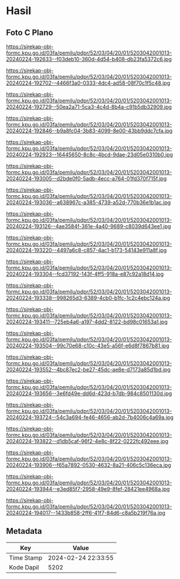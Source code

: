 # Hasil

## Foto C Plano

https://sirekap-obj-formc.kpu.go.id/03fa/pemilu/pdpr/52/03/04/20/01/5203042001013-20240224-192633--f03deb10-360d-4d54-b408-db23fa5372c6.jpg

https://sirekap-obj-formc.kpu.go.id/03fa/pemilu/pdpr/52/03/04/20/01/5203042001013-20240224-192702--4466f3a0-0333-4dc4-ad58-08f70c1f5c48.jpg

https://sirekap-obj-formc.kpu.go.id/03fa/pemilu/pdpr/52/03/04/20/01/5203042001013-20240224-192729--50ea2a71-5ca3-4c4d-8b4a-c91b5db32909.jpg

https://sirekap-obj-formc.kpu.go.id/03fa/pemilu/pdpr/52/03/04/20/01/5203042001013-20240224-192846--b9a8fc04-3b83-4099-8e00-43bb9ddc7cfa.jpg

https://sirekap-obj-formc.kpu.go.id/03fa/pemilu/pdpr/52/03/04/20/01/5203042001013-20240224-192923--16445650-8c8c-4bcd-9dae-23d05e0310b0.jpg

https://sirekap-obj-formc.kpu.go.id/03fa/pemilu/pdpr/52/03/04/20/01/5203042001013-20240224-193005--d2bde0f0-5adb-4ecc-a764-01fd370f715f.jpg

https://sirekap-obj-formc.kpu.go.id/03fa/pemilu/pdpr/52/03/04/20/01/5203042001013-20240224-193036--a638967c-a385-4739-a52d-770b36e1b1ac.jpg

https://sirekap-obj-formc.kpu.go.id/03fa/pemilu/pdpr/52/03/04/20/01/5203042001013-20240224-193126--4ae3584f-361e-4a40-9689-c8039d643ee1.jpg

https://sirekap-obj-formc.kpu.go.id/03fa/pemilu/pdpr/52/03/04/20/01/5203042001013-20240224-193220--4497a6c8-c857-4ac1-b173-54143e911a8f.jpg

https://sirekap-obj-formc.kpu.go.id/03fa/pemilu/pdpr/52/03/04/20/01/5203042001013-20240224-193304--fcd37192-143f-4ff5-918a-e87c92a18d14.jpg

https://sirekap-obj-formc.kpu.go.id/03fa/pemilu/pdpr/52/03/04/20/01/5203042001013-20240224-193338--998265d3-6389-4cb0-b1fc-1c2c4ebc124a.jpg

https://sirekap-obj-formc.kpu.go.id/03fa/pemilu/pdpr/52/03/04/20/01/5203042001013-20240224-193411--725eb4a6-a197-4dd2-8122-bd98c01653a1.jpg

https://sirekap-obj-formc.kpu.go.id/03fa/pemilu/pdpr/52/03/04/20/01/5203042001013-20240224-193504--99c70e68-c10c-43e5-a56f-e6d8f7867b81.jpg

https://sirekap-obj-formc.kpu.go.id/03fa/pemilu/pdpr/52/03/04/20/01/5203042001013-20240224-193552--4bc87ec2-be27-45dc-ae8e-d7173a85d1bd.jpg

https://sirekap-obj-formc.kpu.go.id/03fa/pemilu/pdpr/52/03/04/20/01/5203042001013-20240224-193656--3e6fd49e-dd6d-423d-b7db-984c8501130d.jpg

https://sirekap-obj-formc.kpu.go.id/03fa/pemilu/pdpr/52/03/04/20/01/5203042001013-20240224-193724--54c3a694-fe46-4656-ab2d-7b4006c4a69a.jpg

https://sirekap-obj-formc.kpu.go.id/03fa/pemilu/pdpr/52/03/04/20/01/5203042001013-20240224-193822--d1db5caf-96f2-4e8c-8f22-0222fc492eee.jpg

https://sirekap-obj-formc.kpu.go.id/03fa/pemilu/pdpr/52/03/04/20/01/5203042001013-20240224-193906--f65a7892-0530-4632-8a21-406c5c136eca.jpg

https://sirekap-obj-formc.kpu.go.id/03fa/pemilu/pdpr/52/03/04/20/01/5203042001013-20240224-193944--e3ed85f7-2958-49e9-8fef-28421ee4968a.jpg

https://sirekap-obj-formc.kpu.go.id/03fa/pemilu/pdpr/52/03/04/20/01/5203042001013-20240224-194017--1433b858-2ff6-41f7-84d6-c8a5b219f76a.jpg


## Metadata

| Key        | Value               |
| ---------- | ------------------- |
| Time Stamp | 2024-02-24 22:33:55 |
| Kode Dapil | 5202                |



